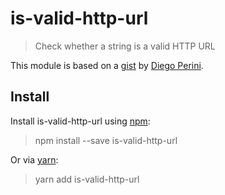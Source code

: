 # is-valid-http-url

> Check whether a string is a valid HTTP URL

This module is based on a [gist](https://gist.github.com/dperini/729294) by [Diego Perini](https://github.com/dperini).

## Install

Install is-valid-http-url using [npm](https://www.npmjs.com):
> npm install --save is-valid-http-url

Or via [yarn](https://yarnpkg.com/en):
> yarn add is-valid-http-url

